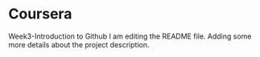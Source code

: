 # Coursera
Week3-Introduction to Github
I am editing the README file. Adding some more details about the project description.
